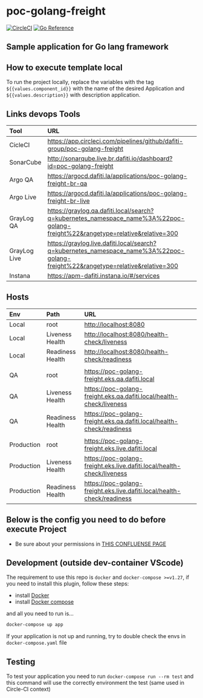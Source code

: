 # poc-golang-freight

[![CircleCI](https://circleci.com/gh/dafiti-group/golang-template-project/tree/main.svg?style=shield&circle-token=48b697ded8f891ce3f3978ca26e18bdcc9140570)](https://circleci.com/gh/dafiti-group/golang-template-project/tree/main) [![Go Reference](https://pkg.go.dev/badge/go.dev/doc/.svg)](https://go.dev/doc/)
## Sample application for Go lang framework

## How to execute template local

To run the project locally, replace the variables with the tag `${{values.component_id}}` with the name of the desired Application and `${{values.description}}` with description application.

## Links devops Tools

| Tool         | URL                                                                                                                            |
| :----------- | :----------------------------------------------------------------------------------------------------------------------------- |
| CicleCI      | <https://app.circleci.com/pipelines/github/dafiti-group/poc-golang-freight>                                                       |
| SonarCube    | <http://sonarqube.live.br.dafiti.io/dashboard?id=poc-golang-freight>                                                              |
| Argo QA      | <https://argocd.dafiti.la/applications/poc-golang-freight-br-qa>                                                                  |
| Argo Live    | <https://argocd.dafiti.la/applications/poc-golang-freight-br-live>                                                                |
| GrayLog QA   | <https://graylog.qa.dafiti.local/search?q=kubernetes_namespace_name%3A%22poc-golang-freight%22&rangetype=relative&relative=300>   |
| GrayLog Live | <https://graylog.live.dafiti.local/search?q=kubernetes_namespace_name%3A%22poc-golang-freight%22&rangetype=relative&relative=300> |
| Instana      | <https://apm-dafiti.instana.io/#/services>                                                                                     |

## Hosts

| Env        | Path             | URL                                                                    |
| :--------- | :--------------- | :--------------------------------------------------------------------- |
| Local      | root             | <http://localhost:8080>                                                |
| Local      | Liveness Health  | <http://localhost:8080/health-check/liveness>                          |
| Local      | Readiness Health | <http://localhost:8080/health-check/readiness>                         |
|            |                  |                                                                        |
| QA         | root             | <https://poc-golang-freight.eks.qa.dafiti.local>                          |
| QA         | Liveness Health  | <https://poc-golang-freight.eks.qa.dafiti.local/health-check/liveness>    |
| QA         | Readiness Health | <https://poc-golang-freight.eks.qa.dafiti.local/health-check/readiness>   |
|            |                  |                                                                        |
| Production | root             | <https://poc-golang-freight.eks.live.dafiti.local>                        |
| Production | Liveness Health  | <https://poc-golang-freight.eks.live.dafiti.local/health-check/liveness>  |
| Production | Readiness Health | <https://poc-golang-freight.eks.live.dafiti.local/health-check/readiness> |

## Below is the config you need to do before execute Project

- Be sure about your permissions in [THIS CONFLUENSE PAGE](https://dafiti.jira.com/wiki/spaces/DFTEC/pages/3247013947/Desenvolvimento+local+DOCKER-DAFITI)

## Development (outside dev-container VScode)

The requirement to use this repo is `docker` and `docker-compose >=v1.27`, if you need
to install this plugin, follow these steps:

- install [Docker](https://docs.docker.com/engine/install/ubuntu/)
- install [Docker compose](https://docs.docker.com/compose/install/)

and all you need to run is...

```sh
docker-compose up app
```

If your application is not up and running, try to double check the envs in `docker-compose.yaml` file

## Testing

To test your application you need to run `docker-compose run --rm test`
and this command will use the correctly environment the test (same used in Circle-CI context)

